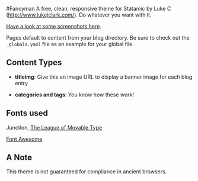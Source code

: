 #Fancyman
A free, clean, responsive theme for Statamic by Luke C (http://www.lukejclark.com/). Do whatever you want with it.

[Have a look at some screenshots here](http://cl.ly/ME20).

Pages default to content from your blog directory. Be sure to check out the `_globals.yaml` file as an example for your global file.

## Content Types
- **titleimg**: Give this an image URL to display a banner image for each blog entry

- **categories and tags**: You know how these work!

## Fonts used
Junction, [The League of Movable Type](www.theleagueofmoveabletype.com/)

[Font Awesome](http://fortawesome.github.com/Font-Awesome/)


## A Note
This theme is not guaranteed for compliance in ancient browsers. 